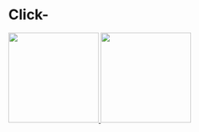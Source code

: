 # Click-


<div>
<a href="https://github.com/LarissaB20">
<img height="180em" src="https://github-readme-stats.vercel.app/api/top-langs/?LarissaB20&layout=compact&langs_count=7&theme=dracula"/>
<img height="180em" src="https://github-readme-stats.vercel.app/api?-aqui&show_icons=true&theme=dracula&include_all_commits=true&count_private=true"/>
</div>
